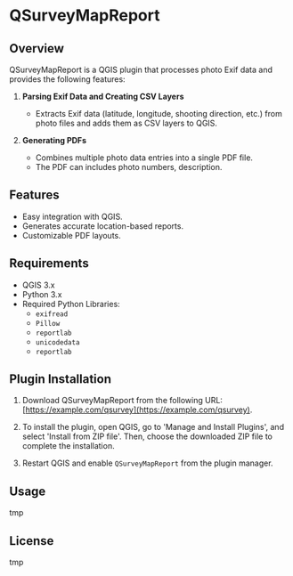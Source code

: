 # QSurveyMapReport

## Overview
QSurveyMapReport is a QGIS plugin that processes photo Exif data and provides the following features:

1. **Parsing Exif Data and Creating CSV Layers**
   - Extracts Exif data (latitude, longitude, shooting direction, etc.) from photo files and adds them as CSV layers to QGIS.

2. **Generating PDFs**
   - Combines multiple photo data entries into a single PDF file.
   - The PDF can includes photo numbers, description.

## Features
- Easy integration with QGIS.
- Generates accurate location-based reports.
- Customizable PDF layouts.

## Requirements
- QGIS 3.x
- Python 3.x
- Required Python Libraries:
  - `exifread`
  - `Pillow`
  - `reportlab`
  - `unicodedata`
  - `reportlab`

## Plugin Installation
1. Download QSurveyMapReport from the following URL: [https://example.com/qsurvey](https://example.com/qsurvey).

2. To install the plugin, open QGIS, go to 'Manage and Install Plugins', and select 'Install from ZIP file'. Then, choose the downloaded ZIP file to complete the installation.

3. Restart QGIS and enable `QSurveyMapReport` from the plugin manager.

## Usage
tmp

## License
tmp


